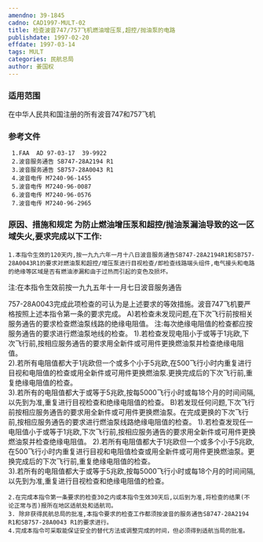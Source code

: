 ```yaml
---
amendno: 39-1845
cadno: CAD1997-MULT-02
title: 检查波音747/757飞机燃油增压泵,超控/抛油泵的电路
publishdate: 1997-02-20
effdate: 1997-03-14
tags: MULT
categories: 民航总局
author: 姜国权
---
```


### 适用范围 
在中华人民共和国注册的所有波音747和757飞机

### 参考文件
     1.FAA  AD 97-03-17  39-9922 
     2.波音服务通告 SB747-28A2194 R1 
     3.波音服务通告 SB757-28A0043 R1 
     4.波音电传 M7240-96-1455 
     5.波音电传 M7240-96-0087 
     6.波音电传 M7240-96-0576 
     7.波音电传 M7240-96-2965 


### 原因、措施和规定     为防止燃油增压泵和超控/抛油泵漏油导致的这一区域失火,要求完成以下工作: 
    1.本指令生效的120天内,按一九九六年一月十八日波音服务通告SB747-28A2194R1和SB757-28A0043R1的要求对燃油泵和超控/增压泵进行目视检查/即检查线路端头组件,电气接头和电路的绝缘等区域是否有燃油渗漏和由于过热而引起的变色及损坏。 
注:在本指令生效前按一九九五年十一月七日波音服务通告
       
757-28A0043完成此项检查的可认为是上述要求的等效措施。波音747飞机要严格按照上述本指令第一条的要求完成。 
      A)若检查未发现问题,在下次飞行前按相关服务通告的要求检查燃油泵线路的绝缘电阻值。 
      注:每次绝缘电阻值的检查都应按服务通告的要求进行燃油泵地线的检查。 
        1).若检查发现电阻小于或等于1兆欧,下次飞行前,按相应服务通告的要求用全新件或可用件更换燃油泵并检查绝缘电阻值。  
        2).若所有电阻值都大于1兆欧但一个或多个小于5兆欧,在500飞行小时内重复进行目视和电阻值的检查或用全新件或可用件更换燃油泵.更换完成后的下次飞行前,重复绝缘电阻值的检查。   
        3).若所有的电阻值都大于或等于5兆欧,按每5000飞行小时或每18个月的时间间隔,以先到为准,重复进行目视检查和绝缘电阻值的检查。 
      B)若发现任何问题,下次飞行前按相应服务通告的要求用全新件或可用件更换燃油泵。在完成更换的下次飞行前,按相应服务通告的要求进行燃油泵线路绝缘电阻值的检查。 
1).若检查发现任一电阻值小于或等于1兆欧,下次飞行前,按相应服务通告的要求用全新件或可用件更换燃油泵并检查绝缘电阻值。 
        2).若所有电阻值都大于1兆欧但一个或多个小于5兆欧,在500飞行小时内重复进行目视和电阻值检查或用全新件或可用件更换燃油泵。更换完成后的下次飞行前,重复绝缘电阻值的检查。   
        3).若所有的电阻值都大于或等于5兆欧,按每5000飞行小时或每18个月的时间间隔,以先到为准,重复进行目视检查和绝缘电阻值的检查。 

    2.在完成本指令第一条要求的检查30之内或本指令生效30天后,以后到为准,将检查的结果(不论正常与否)报所在地区适航处和适航司。 
    3. 除非获得民航总局的批准,本指令要求的检查工作都须按波音的服务通告SB747-28A2194 R1和SB757-28A0043 R1的要求进行。 
    4.完成本指令可采取能保证安全的替代方法或调整完成的时间，但必须得到适航当局的批准。

